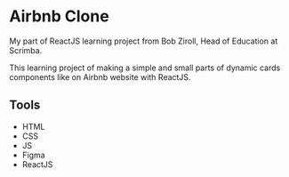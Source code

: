 # Airbnb Clone

My part of ReactJS learning project from Bob Ziroll, Head of Education at Scrimba.

This learning project of making a simple and small parts of dynamic cards components like on Airbnb website with ReactJS.

## Tools 

- HTML
- CSS
- JS
- Figma
- ReactJS